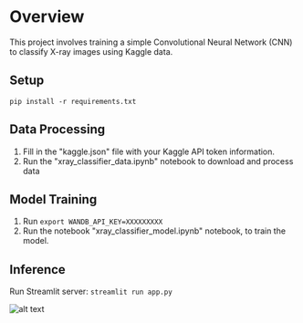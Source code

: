 # Overview
This project involves training a simple Convolutional Neural Network (CNN) to classify X-ray images using Kaggle data.

## Setup
```pip install -r requirements.txt```

## Data Processing
1. Fill in the "kaggle.json" file with your Kaggle API token information.
2. Run the "xray_classifier_data.ipynb" notebook to download and process data

## Model Training
1. Run ```export WANDB_API_KEY=XXXXXXXXX```
2. Run the notebook "xray_classifier_model.ipynb" notebook, to train the model.

## Inference
Run Streamlit server:
```streamlit run app.py```

![alt text](https://github.com/Pazuzzu/X-ray_classifier/tree/main/assets/landing_screenshot.png?raw=true)